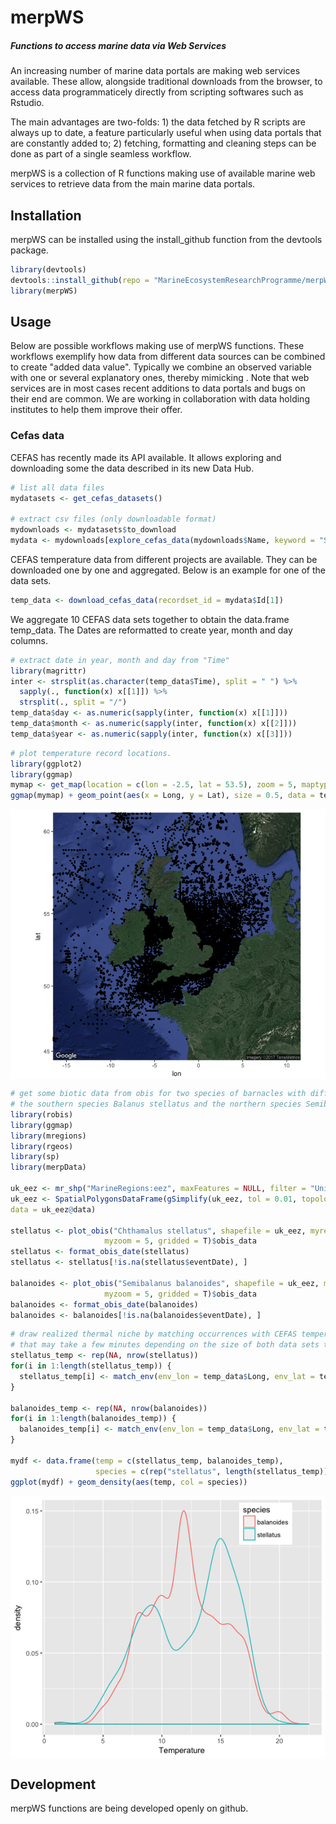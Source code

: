 merpWS
================

<!-- README.md is generated from README.Rmd. Please edit that file -->

##### Functions to access marine data via Web Services

An increasing number of marine data portals are making web services available. These allow, alongside traditional downloads from the browser, to access data programmaticely directly from scripting softwares such as Rstudio.

The main advantages are two-folds: 1) the data fetched by R scripts are always up to date, a feature particularly useful when using data portals that are constantly added to; 2) fetching, formatting and cleaning steps can be done as part of a single seamless workflow.

merpWS is a collection of R functions making use of available marine web services to retrieve data from the main marine data portals.

Installation
------------

merpWS can be installed using the install\_github function from the devtools package.

``` r
library(devtools)
devtools::install_github(repo = "MarineEcosystemResearchProgramme/merpWS")
library(merpWS)
```

Usage
-----

Below are possible workflows making use of merpWS functions. These workflows exemplify how data from different data sources can be combined to create "added data value". Typically we combine an observed variable with one or several explanatory ones, thereby mimicking . Note that web services are in most cases recent additions to data portals and bugs on their end are common. We are working in collaboration with data holding institutes to help them improve their offer.

### Cefas data

CEFAS has recently made its API available. It allows exploring and downloading some the data described in its new Data Hub.

``` r
# list all data files
mydatasets <- get_cefas_datasets()

# extract csv files (only downloadable format)
mydownloads <- mydatasets$to_download
mydata <- mydownloads[explore_cefas_data(mydownloads$Name, keyword = "SWT"), ]
```

CEFAS temperature data from different projects are available. They can be downloaded one by one and aggregated. Below is an example for one of the data sets.

``` r
temp_data <- download_cefas_data(recordset_id = mydata$Id[1])
```

We aggregate 10 CEFAS data sets together to obtain the data.frame temp\_data. The Dates are reformatted to create year, month and day columns.

``` r
# extract date in year, month and day from "Time"
library(magrittr)
inter <- strsplit(as.character(temp_data$Time), split = " ") %>%
  sapply(., function(x) x[[1]]) %>%
  strsplit(., split = "/") 
temp_data$day <- as.numeric(sapply(inter, function(x) x[[1]]))
temp_data$month <- as.numeric(sapply(inter, function(x) x[[2]]))
temp_data$year <- as.numeric(sapply(inter, function(x) x[[3]]))
```

``` r
# plot temperature record locations. 
library(ggplot2)
library(ggmap)
mymap <- get_map(location = c(lon = -2.5, lat = 53.5), zoom = 5, maptype = "satellite")
ggmap(mymap) + geom_point(aes(x = Long, y = Lat), size = 0.5, data = temp_data)
```

<img src="README-figure-1.png" style="display: block; margin: auto;" />

``` r
# get some biotic data from obis for two species of barnacles with different thermal affinities: 
# the southern species Balanus stellatus and the northern species Semibalanus balanoides. 
library(robis)
library(ggmap)
library(mregions)
library(rgeos)
library(sp)
library(merpData)

uk_eez <- mr_shp("MarineRegions:eez", maxFeatures = NULL, filter = "United Kingdom Exclusive Economic Zone")
uk_eez <- SpatialPolygonsDataFrame(gSimplify(uk_eez, tol = 0.01, topologyPreserve = TRUE), 
data = uk_eez@data)

stellatus <- plot_obis("Chthamalus stellatus", shapefile = uk_eez, myresolution = 0.5, 
                     myzoom = 5, gridded = T)$obis_data
stellatus <- format_obis_date(stellatus)
stellatus <- stellatus[!is.na(stellatus$eventDate), ]

balanoides <- plot_obis("Semibalanus balanoides", shapefile = uk_eez, myresolution = 0.5, 
                     myzoom = 5, gridded = T)$obis_data
balanoides <- format_obis_date(balanoides)
balanoides <- balanoides[!is.na(balanoides$eventDate), ]
```

``` r
# draw realized thermal niche by matching occurrences with CEFAS temperature data. This can be a slow process
# that may take a few minutes depending on the size of both data sets to match.
stellatus_temp <- rep(NA, nrow(stellatus))
for(i in 1:length(stellatus_temp)) {
  stellatus_temp[i] <- match_env(env_lon = temp_data$Long, env_lat = temp_data$Lat, env_time = list(year = temp_data$year, month =     temp_data$month), bio_lon = stellatus$decimalLongitude[i], bio_lat = stellatus$decimalLatitude[i], bio_time = list(year = stellatus$year[i], month = stellatus$month[i]), max_dist = 100000, env_variable = temp_data$tC)
}

balanoides_temp <- rep(NA, nrow(balanoides))
for(i in 1:length(balanoides_temp)) {
  balanoides_temp[i] <- match_env(env_lon = temp_data$Long, env_lat = temp_data$Lat, env_time = list(year = temp_data$year, month =     temp_data$month), bio_lon = balanoides$decimalLongitude[i], bio_lat = balanoides$decimalLatitude[i], bio_time = list(year = balanoides$year[i], month = balanoides$month[i]), max_dist = 100000, env_variable = temp_data$tC)
}

mydf <- data.frame(temp = c(stellatus_temp, balanoides_temp), 
                   species = c(rep("stellatus", length(stellatus_temp)), rep("balanoides", length(balanoides_temp))))
ggplot(mydf) + geom_density(aes(temp, col = species))
```

<img src="README-unnamed-chunk-10-1.png" style="display: block; margin: auto;" />

Development
-----------

merpWS functions are being developed openly on github.
